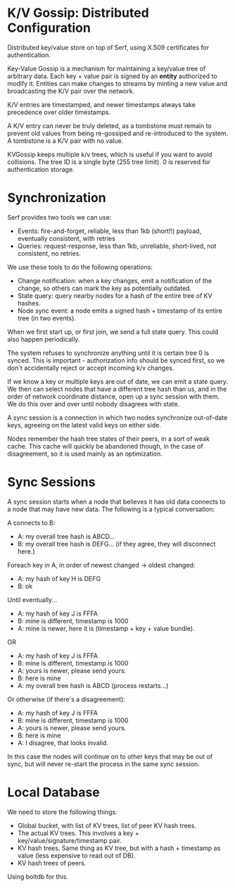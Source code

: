 K/V Gossip: Distributed Configuration
===================================

Distributed key/value store on top of Serf, using X.509 certificates for authentication.

Key-Value Gossip is a mechanism for maintaining a key/value tree of arbitrary data. Each key + value pair is signed by an **entity** authorized to modify it. Entities can make changes to streams by minting a new value and broadcasting the K/V pair over the network.

K/V entries are timestamped, and newer timestamps always take precedence over older timestamps.

A K/V entry can never be truly deleted, as a tombstone must remain to prevent old values from being re-gossiped and re-introduced to the system. A tombstone is a K/V pair with no value.

KVGossip keeps multiple k/v trees, which is useful if you want to avoid collisions. The tree ID is a single byte (255 tree limit). 0 is reserved for authentication storage.

Synchronization
===============

Serf provides two tools we can use:

 - Events: fire-and-forget, reliable, less than 1kb (short!!) payload, eventually consistent, with retries
 - Queries: request-response, less than 1kb, unreliable, short-lived, not consistent, no retries.

We use these tools to do the following operations:

 - Change notification: when a key changes, emit a notification of the change, so others can mark the key as potentially outdated.
 - State query: query nearby nodes for a hash of the entire tree of KV hashes.
 - Node sync event: a node emits a signed hash + timestamp of its entire tree (in two events).

When we first start up, or first join, we send a full state query. This could also happen periodically.

The system refuses to synchronize anything until it is certain tree 0 is synced. This is important - authorization info should be synced first, so we don't accidentally reject or accept incoming k/v changes.

If we know a key or multiple keys are out of date, we can emit a state query. We then can select nodes that have a different tree hash than us, and in the order of network coordinate distance, open up a sync session with them. We do this over and over until nobody disagrees with state.

A sync session is a connection in which two nodes synchronize out-of-date keys, agreeing on the latest valid keys on either side.

Nodes remember the hash tree states of their peers, in a sort of weak cache. This cache will quickly be abandoned though, in the case of disagreement, so it is used mainly as an optimization.

Sync Sessions
=============

A sync session starts when a node that believes it has old data connects to a node that may have new data. The following is a typical conversation:

A connects to B:

 - A: my overall tree hash is ABCD...
 - B: my overall tree hash is DEFG... (if they agree, they will disconnect here.)

Foreach key in A, in order of newest changed -> oldest changed:

 - A: my hash of key H is DEFG
 - B: ok

Until eventually...

 - A: my hash of key J is FFFA
 - B: mine is different, timestamp is 1000
 - A: mine is newer, here it is (timestamp + key + value bundle).

OR

 - A: my hash of key J is FFFA
 - B: mine is different, timestamp is 1000
 - A: yours is newer, please send yours.
 - B: here is mine
 - A: my overall tree hash is ABCD (process restarts...)

Or otherwise (if there's a disagreement):

 - A: my hash of key J is FFFA
 - B: mine is different, timestamp is 1000
 - A: yours is newer, please send yours.
 - B: here is mine
 - A: I disagree, that looks invalid.

In this case the nodes will continue on to other keys that may be out of sync, but will never re-start the process in the same sync session.

Local Database
==============

We need to store the following things:

 - Global bucket, with list of KV trees, list of peer KV hash trees.
 - The actual KV trees. This involves a key + key/value/signature/timestamp pair.
 - KV hash trees. Same thing as KV tree, but with a hash + timestamp as value (less expensive to read out of DB).
 - KV hash trees of peers.

Using boltdb for this.
